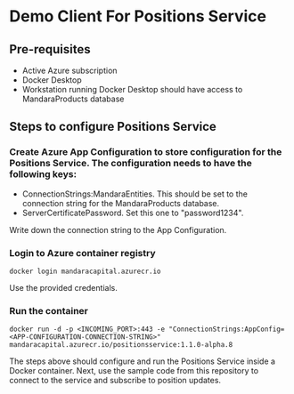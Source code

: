 # Demo Client For Positions Service

## Pre-requisites
- Active Azure subscription
- Docker Desktop
- Workstation running Docker Desktop should have access to MandaraProducts database

## Steps to configure Positions Service

### Create Azure App Configuration to store configuration for the Positions Service. The configuration needs to have the following keys:
- ConnectionStrings:MandaraEntities. This should be set to the connection string for the MandaraProducts database.
- ServerCertificatePassword. Set this one to "password1234".

Write down the connection string to the App Configuration.

### Login to Azure container registry
```
docker login mandaracapital.azurecr.io
```
Use the provided credentials.

### Run the container
```
docker run -d -p <INCOMING_PORT>:443 -e "ConnectionStrings:AppConfig=<APP-CONFIGURATION-CONNECTION-STRING>" mandaracapital.azurecr.io/positionsservice:1.1.0-alpha.8
```

The steps above should configure and run the Positions Service inside a Docker container. Next, use the sample code from this repository to connect to the service and subscribe to position updates.
